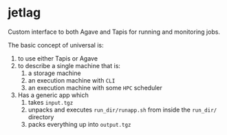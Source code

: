 # jetlag
Custom interface to both Agave and Tapis for running and monitoring jobs.

The basic concept of universal is:
1. to use either Tapis or Agave
2. to describe a single machine that is:
   1. a storage machine
   2. an execution machine with `CLI`
   3. an execution machine with some `HPC` scheduler
3. Has a generic app which
   1. takes `input.tgz`
   2. unpacks and executes `run_dir/runapp.sh` from inside the `run_dir/` directory
   3. packs everything up into `output.tgz`
